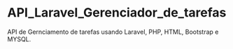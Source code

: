 # API_Laravel_Gerenciador_de_tarefas
 API de Gernciamento de tarefas usando Laravel, PHP, HTML, Bootstrap e MYSQL.
